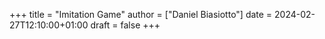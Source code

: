 +++
title = "Imitation Game"
author = ["Daniel Biasiotto"]
date = 2024-02-27T12:10:00+01:00
draft = false
+++
